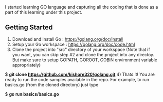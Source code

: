 I started learning GO language and capturing all the coding that is done as a part of this learning under this project.
## Getting Started
1) Download and Install Go : https://golang.org/doc/install
2) Setup your Go workspace : https://golang.org/doc/code.html
3) Clone the project into "src" directory of your workspace (Note that if you want, you can skip step #2 and clone the project into any directoy. But make sure to setup GOPATH, GOROOT, GOBIN environment variable appropriately)

$ **git clone https://github.com/kishore320/golang.git**
4) Thats it! You are ready to run the code samples available in the repo. For example, to run basics.go (from the cloned directory) just type

$ **go run basics/basics.go**

